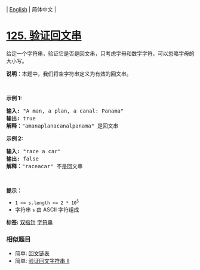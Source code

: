 | [English](README_EN.md) | 简体中文 |

# [125. 验证回文串](https://leetcode-cn.com/problems/valid-palindrome)
<p>给定一个字符串，验证它是否是回文串，只考虑字母和数字字符，可以忽略字母的大小写。</p>

<p><strong>说明：</strong>本题中，我们将空字符串定义为有效的回文串。</p>

<p> </p>

<p><strong>示例 1:</strong></p>

<pre>
<strong>输入:</strong> "A man, a plan, a canal: Panama"
<strong>输出:</strong> true
<strong>解释：</strong>"amanaplanacanalpanama" 是回文串
</pre>

<p><strong>示例 2:</strong></p>

<pre>
<strong>输入:</strong> "race a car"
<strong>输出:</strong> false
<strong>解释：</strong>"raceacar" 不是回文串
</pre>

<p> </p>

<p><strong>提示：</strong></p>

<ul>
	<li><code>1 <= s.length <= 2 * 10<sup>5</sup></code></li>
	<li>字符串 <code>s</code> 由 ASCII 字符组成</li>
</ul>

**标签:**  [双指针](https://leetcode-cn.com/tag/two-pointers) [字符串](https://leetcode-cn.com/tag/string) 
 ### 相似题目
- 简单:	[回文链表](https://leetcode-cn.com/problems/palindrome-linked-list) 
- 简单:	[验证回文字符串 Ⅱ](https://leetcode-cn.com/problems/valid-palindrome-ii) 
